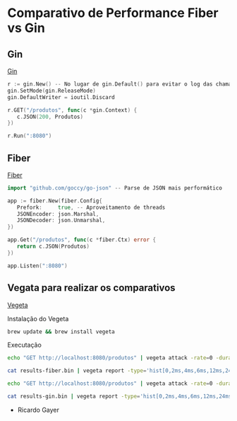 # Comparativo de Performance Fiber vs Gin

## Gin

[Gin](https://gin-gonic.com)

```go
r := gin.New() -- No lugar de gin.Default() para evitar o log das chamadas...
gin.SetMode(gin.ReleaseMode)
gin.DefaultWriter = ioutil.Discard

r.GET("/produtos", func(c *gin.Context) {
   c.JSON(200, Produtos)
})

r.Run(":8080")
```

## Fiber

[Fiber](https://docs.gofiber.io)

```go
import "github.com/goccy/go-json" -- Parse de JSON mais performático

app := fiber.New(fiber.Config{
   Prefork:     true, -- Aproveitamento de threads
   JSONEncoder: json.Marshal,
   JSONDecoder: json.Unmarshal,
})

app.Get("/produtos", func(c *fiber.Ctx) error {
   return c.JSON(Produtos)
})

app.Listen(":8080")
```

## Vegata para realizar os comparativos

[Vegeta](https://github.com/tsenart/vegeta)

Instalação do Vegeta

```sh
brew update && brew install vegeta
```

Executação

```sh
echo "GET http://localhost:8080/produtos" | vegeta attack -rate=0 -duration=30s -max-workers=8 | tee results-fiber.bin | vegeta report

cat results-fiber.bin | vegeta report -type='hist[0,2ms,4ms,6ms,12ms,24ms]'

echo "GET http://localhost:8080/produtos" | vegeta attack -rate=0 -duration=30s -max-workers=8 | tee results-gin.bin | vegeta report

cat results-gin.bin | vegeta report -type='hist[0,2ms,4ms,6ms,12ms,24ms]'
```

* Ricardo Gayer
